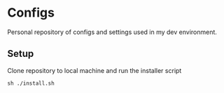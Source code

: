 # Configs

Personal repository of configs and settings used in my dev environment.

## Setup

Clone repository to local machine and run the installer script

    sh ./install.sh
